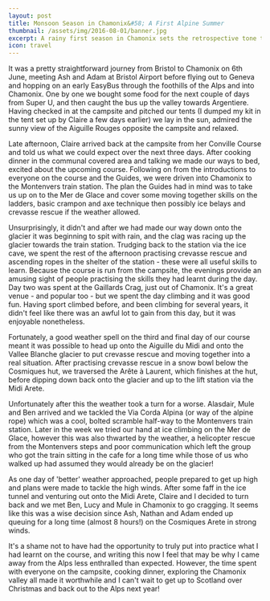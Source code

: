 ```yaml
---
layout: post
title: Monsoon Season in Chamonix&#58; A First Alpine Summer
thumbnail: /assets/img/2016-08-01/banner.jpg
excerpt: A rainy first season in Chamonix sets the retrospective tone that climate change is firmly stamping its effects on the Alps.
icon: travel
---
```

It was a pretty straightforward journey from Bristol to Chamonix on 6th June, meeting Ash and Adam at Bristol Airport before flying out to Geneva and hopping on an early EasyBus through the foothills of the Alps and into Chamonix. One by one we bought some food for the next couple of days from Super U, and then caught the bus up the valley towards Argentiere. Having checked in at the campsite and pitched our tents (I dumped my kit in the tent set up by Claire a few days earlier) we lay in the sun, admired the sunny view of the Aiguille Rouges opposite the campsite and relaxed.

Late afternoon, Claire arrived back at the campsite from her Conville Course and told us what we could expect over the next three days. After cooking dinner in the communal covered area and talking we made our ways to bed, excited about the upcoming course. Following on from the introductions to everyone on the course and the Guides, we were driven into Chamonix to the Montenvers train station. The plan the Guides had in mind was to take us up on to the Mer de Glace and cover some moving together skills on the ladders, basic crampon and axe technique then possibly ice belays and crevasse rescue if the weather allowed.

Unsurprisingly, it didn't and after we had made our way down onto the glacier it was beginning to spit with rain, and the clag was racing up the glacier towards the train station. Trudging back to the station via the ice cave, we spent the rest of the afternoon practising crevasse rescue and ascending ropes in the shelter of the station - these were all useful skills to learn. Because the course is run from the campsite, the evenings provide an amusing sight of people practising the skills they had learnt during the day.
Day two was spent at the Gaillards Crag, just out of Chamonix. It's a great venue - and popular too - but we spent the day climbing and it was good fun. Having sport climbed before, and been climbing for several years, it didn't feel like there was an awful lot to gain from this day, but it was enjoyable nonetheless.

Fortunately, a good weather spell on the third and final day of our course meant it was possible to head up onto the Aiguille du Midi and onto the Vallee Blanche glacier to put crevasse rescue and moving together into a real situation. After practising crevasse rescue in a snow bowl below the Cosmiques hut, we traversed the Arête à Laurent, which finishes at the hut, before dipping down back onto the glacier and up to the lift station via the Midi Arete.

Unfortunately after this the weather took a turn for a worse. Alasdair, Mule and Ben arrived and we tackled the Via Corda Alpina (or way of the alpine rope) which was a cool, bolted scramble half-way to the Montenvers train station. Later in the week we tried our hand at ice climbing on the Mer de Glace, however this was also thwarted by the weather, a helicopter rescue from the Montenvers steps and poor communication which left the group who got the train sitting in the cafe for a long time while those of us who walked up had assumed they would already be on the glacier!

As one day of 'better' weather approached, people prepared to get up high and plans were made to tackle the high winds. After some faff in the ice tunnel and venturing out onto the Midi Arete, Claire and I decided to turn back and we met Ben, Lucy and Mule in Chamonix to go cragging. It seems like this was a wise decision since Ash, Nathan and Adam ended up queuing for a long time (almost 8 hours!) on the Cosmiques Arete in strong winds.

It's a shame not to have had the opportunity to truly put into practice what I had learnt on the course, and writing this now I feel that may be why I came away from the Alps less enthralled than expected. However, the time spent with everyone on the campsite, cooking dinner, exploring the Chamonix valley all made it worthwhile and I can't wait to get up to Scotland over Christmas and back out to the Alps next year!
